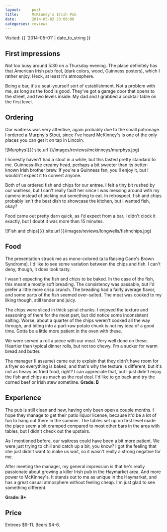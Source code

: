 ```yaml
---
layout:     post
title:      McKinney's Irish Pub
date:       2014-05-02 23:00:00
categories: reviews
---
```


Visited: {{ '2014-05-01' | date_to_string }}

First impressions
-----------------

Not too busy around 5:30 on a Thursday evening. The place definitely has that American Irish pub feel, (dark colors, wood, Guinness posters), which I rather enjoy. Heck, at least it's atmosphere.

Being a bar, it's a seat-yourself sort of establishment. Not a problem with me, as long as the food is good. They've got a garage door that opens to the street, and two levels inside. My dad and I grabbed a cocktail table on the first level.

Ordering
--------
Our waitress was very attentive, again probably due to the small patronage. I ordered a Murphy's Stout, since I've heard McKinney's is one of the only places you can get it on tap in Lincoln.

![Murphys]({{ site.url }}/images/reviews/mckinneys/murphys.jpg)

I honestly haven't had a stout in a while, but this tasted pretty standard to me. Guinness-like creamy head, perhaps a bit sweeter than its better-known Irish brother brew. If you're a Guinness fan, you'll enjoy it, but I wouldn't expect it to convert anyone.

Both of us ordered fish and chips for our entree. I felt a tiny bit rushed by our waitress, but I can't really fault her since I was messing around with my camera instead of picking out something to eat. In retrospect, fish and chips probably isn't the best dish to showcase the kitchen, but I wanted fish, okay?

Food came out pretty darn quick, as I'd expect from a bar. I didn't clock it exactly, but I doubt it was more than 15 minutes.

![Fish and chips]({{ site.url }}/images/reviews/longwells/fishnchips.jpg)

Food
----

The presentation struck me as mono-colored (a la Raising Cane's Brown Syndrome). I'd like to see some variation between the chips and fish. I can't deny, though, it does look tasty.

I wasn't expecting the fish and chips to be baked. In the case of the fish, this meant a mostly soft breading. The consistency was passable, but I'd prefer a little more crisp crunch. The breading had a fairly average flavor, and some parts of the fish seemed over-salted. The meat was cooked to my liking though, still tender and juicy.

The chips were sliced in thick spiral chunks. I enjoyed the texture and seasoning of them for the most part, but did notice some inconsistent salting. Worse, about a quarter of the chips weren't cooked all the way through, and biting into a part-raw potato chunk is not my idea of a good time. Gotta be a little more patient in the oven with these.

We were served a roll a piece with our meal. Very well done on these. Heartier than typical dinner rolls, but not too chewy. I'm a sucker for warm bread and butter.

The manager (I assume) came out to explain that they didn't have room for a fryer so everything is baked, and that's why the texture is different, but it's not as heavy as fried food, right? I can appreciate that, but I just didn't enjoy the fish and chips as much as the real deal. I'd like to go back and try the corned beef or Irish stew sometime. **Grade: B**

Experience
----------
The pub is still clean and new, having only been open a couple months. I hope they manage to get their patio liquor license, because it'd be a lot of fun to hang out there in the summer. The tables set up on first level made the place seem a bit cramped compared to most other bars in the area with tables, but I didn't check out the upstairs.

As I mentioned before, our waitress could have been a bit more patient. We were just trying to chill and catch up a bit, you know? I got the feeling that she just didn't want to make us wait, so it wasn't really a strong negative for me.

After meeting the manager, my general impression is that he's really passionate about growing a killer Irish pub in the Haymarket area. And more power to McKinney's. It stands out to me as unique in the Haymarket, and has a great casual atmosphere without feeling cheap. I'm just glad to see something different.

**Grade: B+**

Price
-----
Entrees $9-11. Beers $4-6.